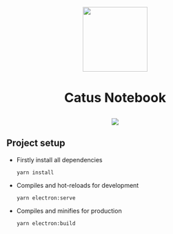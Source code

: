 <p align="center"><img  src="https://pic.imgdb.cn/item/615c2a6a2ab3f51d91660c73.png" height="150" width="150">
<h3 align="center" style="font-size:30px;"><strong>Catus Notebook</strong></h3>
</p>
<p align="center">
	<a href="https://app.travis-ci.com/github/FortyIX/catus-notebook"><img src="https://app.travis-ci.com/FortyIX/catus-notebook.svg?branch=master"></a>
</p>



## Project setup

- Firstly install all dependencies

	```shell
	yarn install
	```

- Compiles and hot-reloads for development

	```shell
	yarn electron:serve
	```

- Compiles and minifies for production

	```shell
	yarn electron:build
	```



